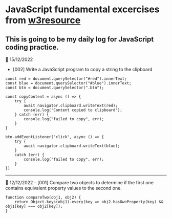 # JavaScript fundamental excercises from [w3resource](https://www.w3resource.com/javascript-exercises/fundamental/index.php#EDITOR)
## This is going to be my daily log for JavaScript coding practice.

📅 15/12/2022
- [002] Write a JavaScript program to copy a string to the clipboard

```
const red = document.querySelector("#red").innerText;
const blue = document.querySelector("#blue").innerText;
const btn = document.querySelector(".btn");

const copyContent = async () => {
    try {
        await navigator.clipboard.writeText(red);
        console.log('Content copied to clipboard');
    } catch (err) {
        console.log("failed to copy", err);
    }
}

btn.addEventListener("click", async () => {
    try {
        await navigator.clipboard.writeText(blue);
    }
    catch (err) {
        console.log("failed to copy", err);
    }
})

```
<hr>
📅 12/12/2022
- [001] Compare two objects to determine if the first one contains equivalent property values to the second one.

```
function compareTwo(obj1, obj2) {
    return Object.keys(obj1).every(key => obj2.hasOwnProperty(key) && obj1[key] === obj2[key]);
}
```

